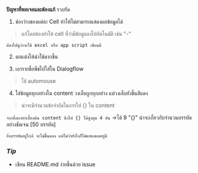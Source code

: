 **ปัญหาที่พอเจอและต้องแก้**
รวบรัด
1. ช่องว่างของแต่ละ Cell ทำให้ไม่สามารถแสดงผลข้อมูลได้

> แก้โดยต้องทำให้ cell ที่ว่ามีข้อมูลลงไปอัตโนมัติ เช่น "-" 
> 
`ต้องไปดูว่าจะใช้ excel หรือ app script เขียนดี`


2. ตกแต่งให้น่าใช้มากขึ้น

3. เอารายชื่อพืชไปใส่ใน Dialogflow
> ใช้ automouse

4. ใส่ข้อมูลทุกอย่างใน content วงเล็บถูกทุกอย่าง แต่วงเล็บยังขึ้นสีแดง
> น่าจะมีจำนวนข้อจำกัดในการใส่ {} ใน content
> 
`จากที่ลองทำเบื้องต้น content นึงใส่ {} ได้สูงสุด 4 อัน`
->ได้ 9 "{}" น่าจะเกี่ยวกับจำนวนบรรทัดอย่างชัดเจน [50 บรรทัด]
>
`ยิ่งบรรทัดอยู่ใกล้ จะไม่ขึ้นแดง แต่ไม่ว่ายังไงก็ไม่แสดงผลอยู่ดี`


### _Tip_

- เขียน README.md ง่ายขึ้นด้วย issue
